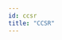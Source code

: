 ```yaml
---
id: ccsr
title: "CCSR"
---
```


<!-- import { CSVDataTable } from '@site/src/components/CSVDataTable'; -->

